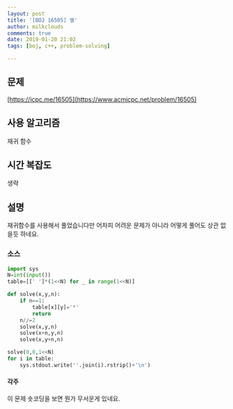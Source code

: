 ```yaml
---
layout: post
title: '[BOJ 16505] 별'
author: milkclouds
comments: true
date: 2019-01-20 21:02
tags: [boj, c++, problem-solving]

---
```


## 문제
[https://icpc.me/16505](https://www.acmicpc.net/problem/16505)


## 사용 알고리즘
재귀 함수

## 시간 복잡도
생략

## 설명

재귀함수를 사용해서 풀었습니다만 어차피 어려운 문제가 아니라 어떻게 풀어도 상관 없을듯 하네요.


### 소스  

```python
import sys
N=int(input())
table=[[' ']*(1<<N) for _ in range(1<<N)]

def solve(x,y,n):
	if n==1:
		table[x][y]='*'
		return
	n//=2
	solve(x,y,n)
	solve(x+n,y,n)
	solve(x,y+n,n)

solve(0,0,1<<N)
for i in table:
	sys.stdout.write(''.join(i).rstrip()+'\n')
```


#### 각주
이 문제 숏코딩을 보면 뭔가 무서운게 있네요.